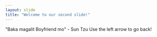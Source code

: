 ```yaml
---
layout: slide
title: "Welcome to our second slide!"
---
```

"Baka magalit Boyfriend mo" - Sun Tzu
Use the left arrow to go back!
